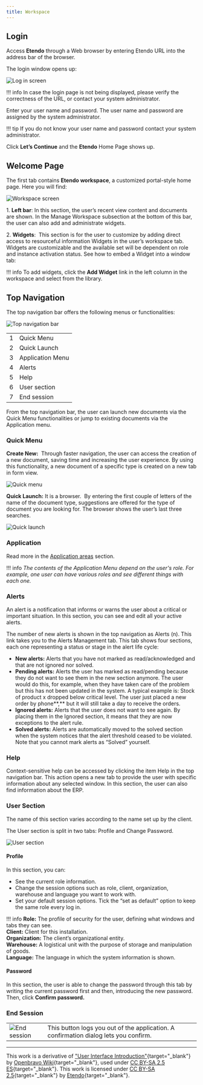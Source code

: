 ```yaml
---
title: Workspace
---
```


## Login 

Access **Etendo** through a Web browser by entering Etendo URL into the address bar of the browser.

The login window opens up:

![Log in screen](../../assets/drive/1pnoVz0-AFDoHwb_FQUiKETTrMXxLPxDJ.png)


!!! info
    In case the login page is not being displayed, please verify the correctness of the URL, or contact your system administrator.
    

Enter your user name and password. The user name and password are assigned by the system administrator.

!!! tip
    If you do not know your user name and password contact your system administrator.


Click **Let’s Continue** and the **Etendo** Home Page shows up.


## Welcome Page

The first tab contains **Etendo workspace**, a customized portal-style home page. Here you will find: 

![Workspace screen](../../assets/drive/11lRke25pNzkHposOIdSH-DO9nTSBmi-o.png)

1\. **Left bar**: In this section, the user’s recent view content and documents are shown. In the Manage Workspace subsection at the bottom of this bar, the user can also add and administrate widgets.

2\. **Widgets**:  This section is for the user to customize by adding direct access to resourceful information Widgets in the user’s workspace tab. Widgets are customizable and the available set will be dependent on role and instance activation status. See how to embed a Widget into a window tab:

!!! info
    To add widgets, click the **Add Widget** link in the left column in the workspace and select from the library.


## Top Navigation

The top navigation bar offers the following menus or functionalities:

![Top navigation bar](../../assets/drive/1q5pk7GKDtdUVr6maSiRlTMd-LM0Csaut.png)

|     |     |
| --- | --- |
| 1   | Quick Menu |
| 2   | Quick Launch |
| 3   | Application Menu |
| 4   | Alerts |
| 5   | Help |
| 6   | User section |
| 7   | End session |

From the top navigation bar, the user can launch new documents via the Quick Menu functionalities or jump to existing documents via the Application menu.

### Quick Menu

**Create New:**  Through faster navigation, the user can access the creation of a new document, saving time and increasing the user experience. By using this functionality, a new document of a specific type is created on a new tab in form view.

![Quick menu](../../assets/drive/14_Y05jKQ3FrnvWGO0AqVmuPJNWnXDjFh.png)

**Quick Launch:** It is a browser.  By entering the first couple of letters of the name of the document type, suggestions are offered for the type of document you are looking for. The browser shows the user’s last three searches.

![Quick launch](../../assets/drive/11Rhg6Rbyz8Ri9rRRO_304t3c88N2OiYp.png)

### Application

Read more in the [Application areas](/getting-started/user-interface/navigation/#application-areas) section.

!!! info
    *The contents of the Application Menu depend on the user's role. For example, one user can have various roles and see different things with each one.*

### Alerts

An alert is a notification that informs or warns the user about a critical or important situation. In this section, you can see and edit all your active alerts.

The number of new alerts is shown in the top navigation as Alerts (n). This link takes you to the Alerts Management tab. This tab shows four sections, each one representing a status or stage in the alert life cycle:

-   **New alerts:** Alerts that you have not marked as read/acknowledged and that are not ignored nor solved.
-   **Pending alerts:** Alerts the user has marked as read/pending because they do not want to see them in the new section anymore. The user would do this, for example, when they have taken care of the problem but this has not been updated in the system. A typical example is: Stock of product x dropped below critical level. The user just placed a new order by phone\*\*,\*\* but it will still take a day to receive the orders.
-   **Ignored alerts:** Alerts that the user does not want to see again. By placing them in the Ignored section, it means that they are now exceptions to the alert rule.
-   **Solved alerts:** Alerts are automatically moved to the solved section when the system notices that the alert threshold ceased to be violated. Note that you cannot mark alerts as “Solved” yourself.

### Help

Context-sensitive help can be accessed by clicking the item Help in the top navigation bar. This action opens a new tab to provide the user with specific information about any selected window. 
In this section, the user can also find information about the ERP.


### User Section

The name of this section varies according to the name set up by the client.

The User section is split in two tabs: Profile and Change Password.

![User section](../../assets/drive/14odPRGme02UvFhR_feYwFh_sJYcE_3ku.png)

#### Profile

In this section, you can:

-   See the current role information.
-   Change the session options such as role, client, organization, warehouse and language you want to work with.
-   Set your default session options. Tick the “set as default” option to keep the same role every log in.

!!! info
    **Role:** The profile of security for the user, defining what windows and tabs they can see.<br>
    **Client:** Client for this installation.<br>
    **Organization:** The client’s organizational entity.<br>
    **Warehouse:** A logistical unit with the purpose of storage and manipulation of goods.<br>
    **Language:** The language in which the system information is shown.


#### Password

In this section, the user is able to change the password through this tab by writing the current password first and then, introducing the new password. Then, click **Confirm password.**

### End Session

|     |     |
| --- | --- |
| ![End session](../../assets/drive/1WWtlvWh47YYIJot9rCXOV3za-4NzggxP.png) | This button logs you out of the application. A confirmation dialog lets you confirm. 


---
This work is a derivative of ["User Interface Introduction"](http://wiki.openbravo.com/wiki/User_Interface_Introduction){target="_blank"} by [Openbravo Wiki](http://wiki.openbravo.com/wiki/Welcome_to_Openbravo){target="_blank"}, used under [CC BY-SA 2.5 ES](https://creativecommons.org/licenses/by-sa/2.5/es/){target="_blank"}. This work is licensed under [CC BY-SA 2.5](https://creativecommons.org/licenses/by-sa/2.5/){target="_blank"} by [Etendo](https://etendo.software){target="_blank"}.
